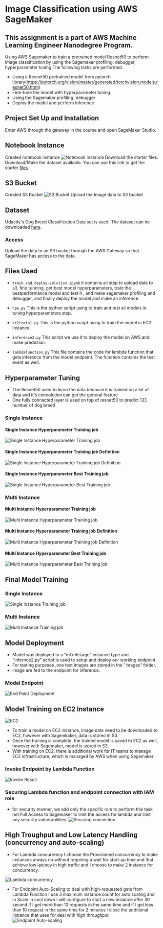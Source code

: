 # Image Classification using AWS SageMaker
## This assignment is a part of AWS Machine Learning Engineer Nanodegree Program.

Using AWS Sagemaker to train a pretrained model Resnet50 to perform image classification by using the Sagemaker profiling, debugger, hyperparameter tuning
The following tasks are performed.
- Using a Resnet50 pretrained model from pytorch library(https://pytorch.org/vision/master/generated/torchvision.models.resnet50.html)
- Fine-tune the model with hyperparameter tuning
- Using the Sagemaker profiling, debugger
- Deploy the model and perform inference

## Project Set Up and Installation
Enter AWS through the gateway in the course and open SageMaker Studio. 
## Notebook Instance
Created notebook instance
 ![Notebook Instance](images/notebook-instance.png "Notebook Instance")
Download the starter files.
Download/Make the dataset available. 
You can use this link to get the starter [files](https://github.com/udacity/CD0387-deep-learning-topics-within-computer-vision-nlp-project-starter)

## S3 Bucket
Created S3 Bucket
 ![S3 Bucket](images/s3bucket.png "S3 Bucket")
 Upload the Image data to S3 bucket

## Dataset
Udacity's Dog Breed Classification Data set is used.
The dataset can be downloaded [here](https://s3-us-west-1.amazonaws.com/udacity-aind/dog-project/dogImages.zip).


### Access
Upload the data to an S3 bucket through the AWS Gateway so that SageMaker has access to the data. 

## Files Used

- `train_and_deploy-solution.ipynb` it contains all step to upload data to s3, fine tunning, get best model hyperparameters, train the bestperformance model and test it , and make sagemaker profiling and debugger, and finally deploy the model and make an inference.

- `hpo.py` This is the python script using to train and test all models in tuning hyperparameters step.

- `ec2train1.py` This is the python script using to train the model in EC2 instance.

- `inference2.py` This script we use it to deploy the model on AWS and make prediction.

- `lambdafunction.py` This file contains the code for lambda function that gets inference from the model endpoint. The function contains the test event as well.


## Hyperparameter Tuning
- The Resnet50 used to learn the data because it is trained on a lot of data and it's concolution can get the general feature 
- One fully connected layer is used on top of resnet50 to predict 133 number of dog breed

### Single Instance
#### Single Instance Hyperparameter Training job
 ![Single Instance Hyperparameter Training job](images/hyperparameter-singleinstance-trainingjobs.png "Single Instance Hyperparameter Training job")
#### Single Instance Hyperparameter Training job Definition
 ![Single Instance Hyperparameter Training job Definition](images/hyperparameter-singleinstance-trainingjobdefinitions.png "Single Instance Hyperparameter Training job Definition")
#### Single Instance Hyperparameter Best Training job  
 ![Single Instance Hyperparameter Best Training job](images/hyperparameter-singleinstance-besttrainingjob.png "Single Instance Hyperparameter Best Training job")

 
### Multi Instance 
#### Multi Instance Hyperparameter Training job
 ![Multi Instance Hyperparameter Training job](images/hyperparameter-multiinstance-trainingjobs.png "Multi Instance Hyperparameter Training job")
#### Multi Instance Hyperparameter Training job Definition
 ![Multi Instance Hyperparameter Training job Definition](images/hyperparameter-multiinstance-jobdefinition.png "Multi Instance Hyperparameter Training job Definition")
#### Multi Instance Hyperparameter Best Training job  
 ![Multi Instance Hyperparameter Best Training job](images/hyperparameter-multiinstance-besttrainingjobsummary.png "Multi Instance Hyperparameter Best Training job")

## Final Model Training
### Single Instance
 ![Single Instance Training job](images/trainingjob-singleinstance.png "Single Instance Training job")
### Multi Instance
 ![Multi Instance Training job](images/trainingjob-multiinstance.png "Multi Instance Training job")


## Model Deployment
- Model was deployed to a "ml.m5.large" instance type and "infernce2.py" script is used to setup and deploy our working endpoint.
- For testing purposes ,one test images are stored in the "images" folder.
- image are fed to the endpoint for inference.

### Model Endpoint
![End Point Deployment](images/model_endpoint.png "End Point")

## Model Training on EC2 Instance
![EC2](images/ec2.png "EC2")
- To train a model on EC2 instance, image data need to be downloaded to EC2, however with Sagemkaker, data is stored in S3.
- Once the training is complete, the trained model is saved to EC2 as well, however with Sagemaker, model is stored in S3.
- With training on EC2, there is additional work for IT teams to manage EC2 infrastructure, which is managed by AWS when using Sagemaker

### Invoke Endpoint by Lambda Function
![Invoke Result](images/lambda-result.png "invoking result")

### Securing Lambda function and endpoint connection with IAM role
- for security manner, we add only the specific role to perform this task not Full Access to Sagemaker to limit the access for lambda and limit any security vulnerabilities.
![Securing connection](images/IAM-role-for-lambda.png "IAM role")

## High Troughput and Low Latency Handling (concurrency and auto-scaling)
- For Lambda concurrency I choose the Provisioned concurrency to make instances always on without requiring a wait for start-up time and that achieve low latency in high traffic and I choose to make 2 instance for concurrency.

![Lambda concurrency](images/Lambda-concurrency.png "Lambda Concurrency")

- For Endpoint Auto-Scaling to deal with high-requested gets from Lambda Function I use 3 maximum instance count for auto scaling and in Scale in cool down I will configure to start a new instance after 30 second if I get more than 10 requests in the same time and if I get less than 10 request in the same time for 2 minutes I close the additional instance that uses for deal with high throughput
![Endpoint Auto-scaling](images/auto-scaling-endpoint.png "End Point auto-scaling")



